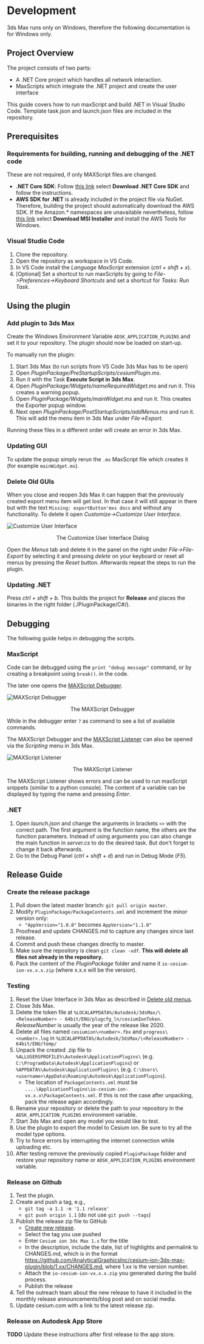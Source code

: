 # Development

3ds Max runs only on Windows, therefore the following documentation is for Windows only.

## Project Overview

The project consists of two parts:

- A .NET Core project which handles all network interaction.
- MaxScripts which integrate the .NET project and create the user interface

This guide covers how to run maxScript and build .NET in Visual Studio Code.
Template task.json and launch.json files are included in the repository.

## Prerequisites

### Requirements for building, running and debugging of the .NET code

These are not required, if only MAXScript files are changed.

- **.NET Core SDK**: Follow [this link](https://dotnet.microsoft.com/download) select **Download .NET Core SDK** and follow the instructions.
- **AWS SDK for .NET** is already included in the project file via NuGet. Therefore, building the project should automatically download the AWS SDK. If the Amazon.* namespaces are unavailable nevertheless, follow [this link](https://aws.amazon.com/sdk-for-net/) select **Download MSI Installer** and install the AWS Tools for Windows.

### Visual Studio Code

1. Clone the repository.
2. Open the repository as workspace in VS Code.
3. In VS Code install the *Language MaxScript* extension (*ctrl + shift + x*).
4. [Optional] Set a shortcut to run maxScripts by going to *File->Preferences->Keyboard Shortcuts* and set a shortcut for *Tasks: Run Task*.

## Using the plugin

### Add plugin to 3ds Max

Create the Windows Environment Variable `ADSK_APPLICATION_PLUGINS` and set it to your repository.
The plugin should now be loaded on start-up.

To manually run the plugin:

1. Start 3ds Max (to run scripts from VS Code 3ds Max has to be open)
2. Open *PluginPackage/PreStartupScripts/cesiumPlugin.ms*.
3. Run it with the Task **Execute Script in 3ds Max**.
4. Open *PluginPackage/Widgets/nameRequiredWidget.ms* and run it. This creates a warning popup.
5. Open *PluginPackage/Widgets/mainWidget.ms* and run it. This creates the Exporter popup window.
6. Next open *PluginPackage/PostStartupScripts/addMenus.ms* and run it. This will add the menu item in 3ds Max under *File->Export*.

Running these files in a different order will create an error in 3ds Max.

### Updating GUI

To update the popup simply rerun the `.ms` MaxScript file which creates it (for example `mainWidget.ms`).

### Delete Old GUIs

When you close and reopen 3ds Max it can happen that the previously created export menu item will get lost. In that case it will still appear in there but with the text `Missing: exportButton'mxs docs` and without any functionality. To delete it open *Customize->Customize User Interface*.

![Customize User Interface](../resetUI.png)
<p align="center">
    The Customize User Interface Dialog
</p>

Open the *Menus* tab and delete it in the panel on the right under *File->File-Export* by selecting it and pressing *delete* on your keyboard or reset all menus by pressing the *Reset* button. Afterwards repeat the steps to run the plugin.

### Updating .NET

Press *ctrl + shift + b*. This builds the project for **Release** and places the binaries in the right folder (./PluginPackage/C#/).

## Debugging

The following guide helps in debugging the scripts.

### MaxScript

Code can be debugged using the `print "debug message"` command, or by creating a breakpoint using `break()`. in the code.

The later one opens the [MAXScript Debugger](http://help.autodesk.com/view/3DSMAX/2020/ENU/?guid=GUID-E04AB16E-D5C8-4B00-81A6-E3945E97A1EB).

![MAXScript Debugger](../debugger.png)
<p align="center">
    The MAXScript Debugger
</p>

While in the debugger enter `?` as command to see a list of available commands.

The MAXScript Debugger and the [MAXScript Listener](http://help.autodesk.com/view/3DSMAX/2020/ENU/?guid=GUID-C8019A8A-207F-48A0-985E-18D47FAD8F36) can also be opened via the *Scripting* menu in 3ds Max.

![MAXScript Listener](../listener.png)
<p align="center">
    The MAXScript Listener
</p>

The MAXScript Listener shows errors and can be used to run maxScript snippets (similar to a python console). The content of a variable can be displayed by typing the name and pressing *Enter*.

### .NET

1. Open *launch.json* and change the arguments in brackets `<>` with the correct path. The first argument is the function name, the others are the function parameters. Instead of using arguments you can also change the main function in *server.cs* to do the desired task. But don't forget to change it back afterwards.
2. Go to the Debug Panel (*ctrl + shift + d*) and run in Debug Mode (*F5*).

## Release Guide

### Create the release package

1. Pull down the latest master branch: `git pull origin master`.
2. Modify `PluginPackage/PackageContents.xml` and increment the minor version only:
   - `"AppVersion="1.0.0"` becomes `AppVersion="1.1.0"`
3. Proofread and update CHANGES.md to capture any changes since last release.
4. Commit and push these changes directly to master.
5. Make sure the repository is clean `git clean -xdf`. __This will delete all files not already in the repository.__
6. Pack the content of the *PluginPackage* folder and name it `io-cesium-ion-vx.x.x.zip` (where x.x.x will be the version).

### Testing

1. Reset the User Interface in 3ds Max as described in [Delete old menus](#delete-old-menus).
2. Close 3ds Max.
3. Delete the token file at `%LOCALAPPDATA%/Autodesk/3dsMax/\<ReleaseNumber> - 64bit/ENU/plugcfg_ln/cesiumIonToken`. *ReleaseNumber* is usually the year of the release like 2020.
4. Delete all files named `cesiumion\<number>.fbx` and `progress\<number>.log` in `%LOCALAPPDATA%/Autodesk/3dsMax/\<ReleaseNumber> - 64bit/ENU/temp/`
5. Unpack the created .zip file to `%ALLUSERSPROFILE%\Autodesk\ApplicationPlugins\` (e.g. `C:\ProgramData\Autodesk\ApplicationPlugins`) or `%APPDATA%\Autodesk\ApplicationPlugins\` (e.g. `C:\Users\<username>\AppData\Roaming\Autodesk\ApplicationPlugins`).
    - The location of `PackageContents.xml` must be `....\ApplicationPlugins\io-cesium-ion-vx.x.x\PackageContents.xml`. If this is not the case after unpacking, pack the release again accordingly.
6. Rename your repository or delete the path to your repository in the `ADSK_APPLICATION_PLUGINS` environment variable.
7. Start 3ds Max and open any model you would like to test.
8. Use the plugin to export the model to Cesium ion. Be sure to try all the model type options.
9. Try to force errors by interrupting the internet connection while uploading etc.
10. After testing remove the previously copied `PluginPackage` folder and restore your repository name or `ADSK_APPLICATION_PLUGINS` environment variable.

### Release on Github

1. Test the plugin.
2. Create and push a tag, e.g.,
   - `git tag -a 1.1 -m '1.1 release'`
   - `git push origin 1.1` (do not use `git push --tags`)
3. Publish the release zip file to GitHub
   - [Create new release](https://github.com/AnalyticalGraphicsInc/cesium-ion-3ds-max-plugin/releases/new).
   - Select the tag you use pushed
   - Enter `Cesium ion 3ds Max 1.x` for the title
   - In the description, include the date, list of highlights and permalink to CHANGES.md, which is in the format https://github.com/AnalyticalGraphicsInc/cesium-ion-3ds-max-plugin/blob/1.xx/CHANGES.md, where 1.xx is the version number.
   - Attach the `io-cesium-ion-vx.x.x.zip` you generated during the build process.
   - Publish the release
4. Tell the outreach team about the new release to have it included in the monthly release announcements/blog post and on social media.
5. Update cesium.com with a link to the latest release zip.

### Release on Autodesk App Store

**TODO** Update these instructions after first release to the app store.
